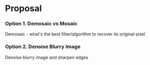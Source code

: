 # Proposal 

### Option 1. Demosaic vs Mosaic

Demosaic - what's the best filter/algorithm to recover its original pixel

### Option 2. Denoise Blurry Image

Denoise blurry image and sharpen edges
